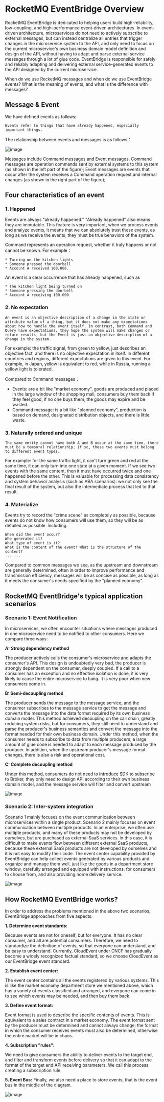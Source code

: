 # RocketMQ EventBridge Overview

RocketMQ EventBridge is dedicated to helping users build high-reliability, low-coupling, and high-performance event-driven architectures. In event-driven architecture, microservices do not need to actively subscribe to external messages, but can instead centralize all entries that trigger changes in the microservice system to the API, and only need to focus on the current microservice's own business domain model definition and design of the API, without having to adapt and parse external service messages through a lot of glue code. EventBridge is responsible for safely and reliably adapting and delivering external service-generated events to the API designed by the current microservice.

When do we use RocketMQ messages and when do we use EventBridge events? What is the meaning of events, and what is the difference with messages?

## Message & Event
We have defined events as follows:
```text
Events refer to things that have already happened, especially important things.
```
The relationship between events and messages is as follows：

![image](../picture/07eventbridge/MessageWithEvent.png)

Messages include Command messages and Event messages. Command messages are operation commands sent by external systems to this system (as shown in the left part of the figure); Event messages are events that occur after the system receives a Command operation request and internal changes (as shown in the right part of the figure);

## Four characteristics of an event
### 1. Happened
Events are always "already happened." "Already happened" also means they are immutable. This feature is very important, when we process events and analyze events, it means that we can absolutely trust these events, as long as we receive the events, they must be true behaviors of the system.

Command represents an operation request, whether it truly happens or not cannot be known. For example：
```text
* Turning on the kitchen lights
* Someone pressed the doorbell
* Account A received 100,000.
```

An event is a clear occurrence that has already happened, such as
```text
* The kitchen light being turned on
* Someone pressing the doorbell
* Account A receiving 100,000
```

### 2. No expectation
```text
An event is an objective description of a change in the state or attribute value of a thing, but it does not make any expectations about how to handle the event itself. In contrast, both Command and Query have expectations, they hope the system will make changes or return results, but the Event is just an objective description of a change in the system.
```
For example: the traffic signal, from green to yellow, just describes an objective fact, and there is no objective expectation in itself. In different countries and regions, different expectations are given to this event. For example, in Japan, yellow is equivalent to red, while in Russia, running a yellow light is tolerated.

Compared to Command messages：
* Events: are a bit like "market economy", goods are produced and placed in the large window of the shopping mall, consumers buy them back if they feel good, if no one buys them, the goods may expire and be wasted.
* Command message: is a bit like "planned economy", production is based on demand, designated distribution objects, and there is little waste.

### 3. Naturally ordered and unique
```text
The same entity cannot have both A and B occur at the same time, there must be a temporal relationship; if so, these two events must belong to different event types.
```
For example: for the same traffic light, it can't turn green and red at the same time, it can only turn into one state at a given moment. If we see two events with the same content, then it must have occurred twice and one happened before the other. This is valuable for processing data consistency and system behavior analysis (such as ABA scenarios): we not only see the final result of the system, but also the intermediate process that led to that result.


### 4. Materialize
Events try to record the "crime scene" as completely as possible, because events do not know how consumers will use them, so they will be as detailed as possible. Including:
```text
When did the event occur?
Who generated it?
What type of event is it?
What is the content of the event? What is the structure of the content?
... ...
```
Compared to common messages we see, as the upstream and downstream are generally determined, often in order to improve performance and transmission efficiency, messages will be as concise as possible, as long as it meets the consumer's needs specified by the "planned economy".
## RocketMQ EventBridge's typical application scenarios
### Scenario 1: Event Notification

In microservices, we often encounter situations where messages produced in one microservice need to be notified to other consumers. Here we compare three ways:

**A: Strong dependency method**

The producer actively calls the consumer's microservice and adapts the consumer's API. This design is undoubtedly very bad, the producer is strongly dependent on the consumer, deeply coupled. If a call to a consumer has an exception and no effective isolation is done, it is very likely to cause the entire microservice to hang. It is very poor when new consumers come in.

**B: Semi-decoupling method**

The producer sends the message to the message service, and the consumer subscribes to the message service to get the message and converts the message into the data format required by its own business domain model. This method achieved decoupling on the call chain, greatly reducing system risks, but for consumers, they still need to understand and parse the producer's business semantics and convert the message into the format needed for their own business domain. Under this method, when the consumer needs to subscribe to data from multiple producers, a large amount of glue code is needed to adapt to each message produced by the producer. In addition, when the upstream producer's message format changes, there is also a risk and operational cost.

**C: Complete decoupling method**

Under this method, consumers do not need to introduce SDK to subscribe to Broker, they only need to design API according to their own business domain model, and the message service will filter and convert upstream


![image](../picture/07eventbridge/ThreeStages.png)

### Scenario 2: Inter-system integration

Scenario 1 mainly focuses on the event communication between microservices within a single product. Scenario 2 mainly focuses on event communication between multiple products. In an enterprise, we often use multiple products, and many of these products may not be developed by ourselves, but are purchased as external SaaS services. In this case, it is difficult to make events flow between different external SaaS products, because these external SaaS products are not developed by ourselves and it is not easy to modify their code. The event center capability provided by EventBridge can help collect events generated by various products and organize and manage them well, just like the goods in a department store window, carefully arranged and equipped with instructions, for consumers to choose from, and also providing home delivery service.

![image](../picture/07eventbridge/EventCenter.png)

## How RocketMQ EventBridge works?
In order to address the problems mentioned in the above two scenarios, EventBridge approaches from five aspects:

**1. Determine event standards:**

 Because events are not for oneself, but for everyone. It has no clear consumer, and all are potential consumers. Therefore, we need to standardize the definition of events, so that everyone can understand, and be easy to understand. Currently, CloudEvent under CNCF has gradually become a widely recognized factual standard, so we choose CloudEvent as our EventBridge event standard.

**2. Establish event center:** 

The event center contains all the events registered by various systems. This is like the market economy department store we mentioned above, which has a variety of events classified and arranged, and everyone can come in to see which events may be needed, and then buy them back.

**3. Define event format:**

 Event format is used to describe the specific contents of events. This is equivalent to a sales contract in a market economy. The event format sent by the producer must be determined and cannot always change; the format in which the consumer receives events must also be determined, otherwise the entire market will be in chaos.

**4. Subscription "rules":** 

We need to give consumers the ability to deliver events to the target end, and filter and transform events before delivery so that it can adapt to the format of the target end API receiving parameters. We call this process creating a subscription rule.

**5. Event Bus:**
Finally, we also need a place to store events, that is the event bus in the middle of the diagram.

![image](../picture/07eventbridge/HowEventBridgeWork.png)